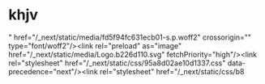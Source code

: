 # khjv
" href="/_next/static/media/fd5f94fc631ecb01-s.p.woff2" crossorigin="" type="font/woff2"/>&lt;link rel="preload" as="image" href="/_next/static/media/Logo.b226d110.svg" fetchPriority="high"/>&lt;link rel="stylesheet" href="/_next/static/css/95a8d02ae10d1337.css" data-precedence="next"/>&lt;link rel="stylesheet" href="/_next/static/css/b8
